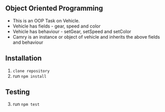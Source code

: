 ## Object Oriented Programming

- This is an OOP Task on Vehicle.
- Vehicle has fields - gear, speed and color
- Vehicle has behaviour - setGear, setSpeed and setColor
- Camry is an instance or object of vehicle and inherits the above fields and behaviour


## Installation
1. `clone repository`
2.  run `npm install`

## Testing
3. run `npm test`
